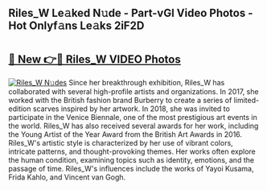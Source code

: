## Riles_W Le𝚊ked N𝚞de - Part-vGl Video Photos - Hot Onlyf𝚊ns Le𝚊ks 2iF2D

# <h2><a href="http://ab75883.deff.icu/?id=Riles_W">🔗 New 👉🔴 Riles_W VIDEO Photos</a></h2>

[![Riles_W N𝚞des](https://i.imgur.com/rIISA9y.gif)](http://ab75883.deff.icu/?id=Riles_W)
Since her breakthrough exhibition, Riles_W has collaborated with several high-profile artists and organizations. In 2017, she worked with the British fashion brand Burberry to create a series of limited-edition scarves inspired by her artwork. In 2018, she was invited to participate in the Venice Biennale, one of the most prestigious art events in the world. Riles_W has also received several awards for her work, including the Young Artist of the Year Award from the British Art Awards in 2016. Riles_W's artistic style is characterized by her use of vibrant colors, intricate patterns, and thought-provoking themes. Her works often explore the human condition, examining topics such as identity, emotions, and the passage of time. Riles_W's influences include the works of Yayoi Kusama, Frida Kahlo, and Vincent van Gogh.
